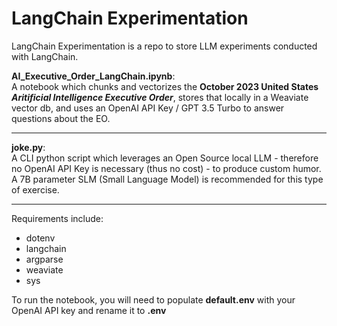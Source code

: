 # LangChain Experimentation
LangChain Experimentation is a repo to store LLM experiments conducted with LangChain.

**AI_Executive_Order_LangChain.ipynb**: \
A notebook which chunks and vectorizes the **October 2023
United States _Aritificial Intelligence Executive Order_**, stores that locally in a Weaviate vector
db, and uses an OpenAI API Key / GPT 3.5 Turbo to answer questions about the EO.

--------

**joke.py**: \
A CLI python script which leverages an Open Source local LLM - therefore no OpenAI API Key is necessary (thus no cost) - to produce custom humor.
A 7B parameter SLM (Small Language Model) is recommended for this type of exercise.

--------

Requirements include:
* dotenv
* langchain
* argparse
* weaviate
* sys

To run the notebook, you will need to populate **default.env** with your OpenAI API key and rename it to **.env**

